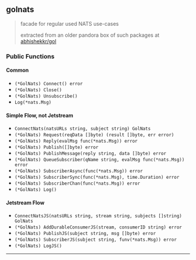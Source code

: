 
## golnats

> facade for regular used NATS use-cases
>
> extracted from an older pandora box of such packages at [abhishekkr/gol](https://github.com/abhishekkr/gol)

### Public Functions

#### Common

* `(*GolNats) Connect() error`
* `(*GolNats) Close()`
* `(*GolNats) Unsubscribe()`
* `Log(*nats.Msg)`

#### Simple Flow, not Jetstream

* `ConnectNats(natsURLs string, subject string) GolNats`
* `(*GolNats) Request(reqData []byte) (result []byte, err error)`
* `(*GolNats) Reply(evalMsg func(*nats.Msg)) error`
* `(*GolNats) Publish([]byte) error`
* `(*GolNats) PublishMessage(reply string, data []byte) error`
* `(*GolNats) QueueSubscriber(qName string, evalMsg func(*nats.Msg)) error`
* `(*GolNats) SubscriberAsync(func(*nats.Msg)) error`
* `(*GolNats) SubscriberSync(func(*nats.Msg), time.Duration) error`
* `(*GolNats) SubscriberChan(func(*nats.Msg)) error`
* `(*GolNats) Log()`

#### Jetstream Flow

* `ConnectNatsJS(natsURLs string, stream string, subjects []string) GolNats`
*  `(*GolNats) AddDurableConsumerJS(stream, consumerID string) error`
*  `(*GolNats) PublishJS(subject string, msg []byte) error`
*  `(*GolNats) SubscriberJS(subject string, funv(*nats.Msg)) error`
*  `(*GolNats) LogJS()`

---
